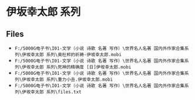 # 伊坂幸太郎 系列

## Files

- `F:/5000G电子书\I01-文学（小说 诗歌 名著 写作）\世界名人名著 国内外作家合集系列\伊坂幸太郎 系列\奥杜邦的祈祷-伊坂幸太郎.mobi`
- `F:/5000G电子书\I01-文学（小说 诗歌 名著 写作）\世界名人名著 国内外作家合集系列\伊坂幸太郎 系列\死神的精确度 [日]伊坂幸太郎.mobi`
- `F:/5000G电子书\I01-文学（小说 诗歌 名著 写作）\世界名人名著 国内外作家合集系列\伊坂幸太郎 系列\重力小丑.伊坂幸太郎.mobi`
- `F:/5000G电子书\I01-文学（小说 诗歌 名著 写作）\世界名人名著 国内外作家合集系列\伊坂幸太郎 系列\files.txt`
